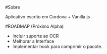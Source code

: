 #Sobre

Aplicativo escrito em Cordova + Vanilla.js

#ROADMAP (Próximo Alpha)

  - Incluir suporte ao OCR
  - Melhorar a Interface
  - Implementar hook para comprimir o pacote.
